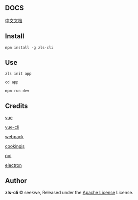 ## DOCS

[中文文档](https://docs.73zls.com/zls-cli/#/)

## Install

`npm install -g zls-cli`

## Use

```
zls init app

cd app

npm run dev
```

## Credits

[vue](https://github.com/vuejs/vue)

[vue-cli](https://github.com/vuejs/vue-cli)

[webpack](https://github.com/webpack/webpack)

[cookingjs](https://github.com/cookingjs)

[poi](https://github.com/egoist/poi)

[electron](https://github.com/electron/electron)

## Author

**zls-cli** © seekwe, Released under the [Apache License](http://www.apache.org/licenses/LICENSE-2.0) License.

